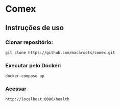 # Comex

## Instruções de uso
### Clonar repositório:
```
git clone https://github.com/macaroots/comex.git
```

### Executar pelo Docker:
```
docker-compose up
```

### Acessar
```
http://localhost:8080/health
```
